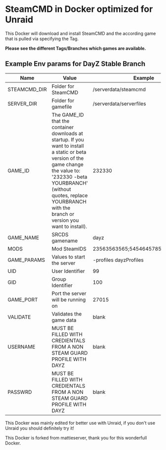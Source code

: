 # SteamCMD in Docker optimized for Unraid
This Docker will download and install SteamCMD and the according game that is pulled via specifying the Tag.

**Please see the different Tags/Branches which games are available.**

## Example Env params for DayZ Stable Branch
| Name | Value | Example |
| --- | --- | --- |
| STEAMCMD_DIR | Folder for SteamCMD | /serverdata/steamcmd |
| SERVER_DIR | Folder for gamefile | /serverdata/serverfiles |
| GAME_ID | The GAME_ID that the container downloads at startup. If you want to install a static or beta version of the game change the value to: '232330 -beta YOURBRANCH' (without quotes, replace YOURBRANCH with the branch or version you want to install). | 232330 |
| GAME_NAME | SRCDS gamename | dayz |
| MODS | Mod SteamIDS  | 23563563565;54546457856;548765744 |
| GAME_PARAMS | Values to start the server | -profiles dayzProfiles |
| UID | User Identifier | 99 |
| GID | Group Identifier | 100 |
| GAME_PORT | Port the server will be running on | 27015 |
| VALIDATE | Validates the game data | blank |
| USERNAME | MUST BE FILLED WITH CREDIENTALS FROM A NON STEAM GUARD PROFILE WITH DAYZ | blank |
| PASSWRD | MUST BE FILLED WITH CREDIENTALS FROM A NON STEAM GUARD PROFILE WITH DAYZ | blank |


This Docker was mainly edited for better use with Unraid, if you don't use Unraid you should definitely try it!

This Docker is forked from mattieserver, thank you for this wonderfull Docker.

